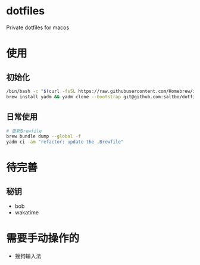 # dotfiles
Private dotfiles for macos

# 使用

## 初始化

```bash
/bin/bash -c "$(curl -fsSL https://raw.githubusercontent.com/Homebrew/install/HEAD/install.sh)"
brew install yadm && yadm clone --bootstrap git@github.com:saltbo/dotfiles.git
```

## 日常使用

```bash
# 更新Brewfile
brew bundle dump --global -f
yadm ci -am "refactor: update the .Brewfile"
```

# 待完善

## 秘钥
- bob
- wakatime

# 需要手动操作的
- 搜狗输入法
